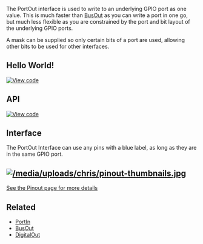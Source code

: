 The PortOut interface is used to write to an underlying GPIO port as one value. This is much faster than [BusOut](BusOut) as you can write a port in one go, but much less flexible as you are constrained by the port and bit layout of the underlying GPIO ports.

A mask can be supplied so only certain bits of a port are used, allowing other bits to be used for other interfaces. 

## Hello World!

[![View code](https://www.mbed.com/embed/?url=https://developer.mbed.org/users/mbed_official/code/PortOut_HelloWorld/)](https://developer.mbed.org/users/mbed_official/code/PortOut_HelloWorld/file/9bbfdb1487ff/main.cpp) 

## API

[![View code](https://www.mbed.com/embed/?type=library)](https://developer.mbed.org/users/mbed_official/code/mbed/docs/tip/classmbed_1_1PortOut.html) 

## Interface

The PortOut Interface can use any pins with a blue label, as long as they are in the same GPIO port.

[![/media/uploads/chris/pinout-thumbnails.jpg](https://developer.mbed.org/media/uploads/chris/pinout-thumbnails.jpg)](https://developer.mbed.org/handbook/Pinouts)  
---  
[See the Pinout page for more details](https://developer.mbed.org/handbook/Pinouts)  
  
## Related

  * [PortIn](PortIn)
  * [BusOut](BusOut)
  * [DigitalOut](DigitalOut)
